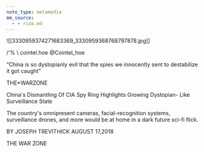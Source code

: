 ```yaml
---
note_type: metamedia
mm_source:
  - - rise.md
---
```


![[3330959374271683369_3330959368768797878.jpg]]

/‘% \ cointel.hoe
@Cointel_hoe

“China is so dystopianly evil that the spies we
innocently sent to destabilize it got caught”

THE*WARZONE

China's Dismantling Of CIA Spy
Ring Highlights Growing Dystopian-
Like Surveillance State

The country's omnipresent cameras, facial-recognition systems, surveillance drones, and
more would be at home in a dark future sci-fi flick.

BY JOSEPH TREVITHICK AUGUST 17,2018

THE WAR ZONE


